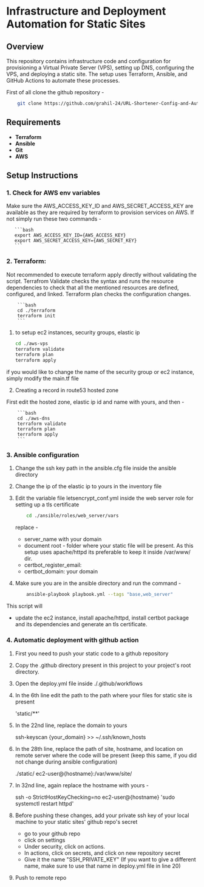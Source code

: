 # Infrastructure and Deployment Automation for Static Sites

## Overview

This repository contains infrastructure code and configuration for provisioning a Virtual Private Server (VPS), setting up DNS, configuring the VPS, and deploying a static site. The setup uses Terraform, Ansible, and GitHub Actions to automate these processes.

First of all clone the github repository - 

```bash
    git clone https://github.com/grahil-24/URL-Shortener-Config-and-Automate.git
```

## Requirements

- **Terraform**
- **Ansible**
- **Git**
- **AWS**

## Setup Instructions

### 1. Check for AWS env variables
Make sure the AWS_ACCESS_KEY_ID and AWS_SECRET_ACCESS_KEY are available as they are required by terraform to provision services on AWS. If not simply run these two commands - 

       ```bash
       export AWS_ACCESS_KEY_ID={AWS_ACCESS_KEY}
       export AWS_SECRET_ACCESS_KEY={AWS_SECRET_KEY}
       ```

### 2. Terraform:
Not recommended to execute terraform apply directly without validating the script. Terrafrom Validate checks the syntax and runs the resource dependencies to check that all the mentioned resources are defined, configured, and linked. Terraform  plan checks the configuration changes.  

        ```bash
        cd ./terraform
        terraform init
        ```
1. to setup ec2 instances, security groups, elastic ip

    ```bash
    cd ./aws-vps
    terraform validate
    terraform plan
    terraform apply
    ```

if you would like to change the name of the security group or ec2 instance, simply modify the main.tf file

2. Creating a record in route53 hosted zone

First edit the hosted zone, elastic ip id and name with yours, and then - 

        ```bash
        cd ./aws-dns
        terraform validate
        terraform plan
        terraform apply
        ```
 
### 3. Ansible configuration
1. Change the ssh key path in the ansible.cfg file inside the ansible directory
2. Change the ip of the elastic ip to yours in the inventory file
3. Edit the variable file letsencrypt_conf.yml inside the web server role for setting up a tls certificate

    ```bash
        cd ./ansible/roles/web_server/vars
    
    ```
    replace - 
    - server_name with your domain
    - document root - folder where your static file will be present. As this setup uses apache/httpd its preferable to keep it inside /var/www/ dir.
    - certbot_register_email:
    - certbot_domain: your domain 

4. Make sure you are in the ansible directory and run the command - 
    
    ```bash
        ansible-playbook playbook.yml --tags "base,web_server"
    ```

This script will
    
- update the ec2 instance, install apache/httpd, install certbot package and its dependencies and generate an tls certificate. 


### 4. Automatic deployment with github action

1. First you need to push your static code to a github repository
2. Copy the .github directory present in this project to your project's root directory.
3. Open the deploy.yml file inside ./.github/workflows
4. In the 6th line edit the path to the path where your files for static site is present
 
    'static/**'
5. In the 22nd line, replace the domain to yours

    ssh-keyscan {your_domain} >> ~/.ssh/known_hosts

6. In the 28th line, replace the path of site, hostname, and location on remote server where the code will be present (keep this same, if you did not change during ansible configuration)

    ./static/ ec2-user@{hostname}:/var/www/site/
    
7. In 32nd line, again replace the hostname with yours - 

    ssh -o StrictHostKeyChecking=no ec2-user@{hostname} 'sudo systemctl restart httpd'
8. Before pushing these changes, add your private ssh key of your local machine to your static sites' github repo's secret

    - go to your github repo
    - click on settings
    - Under security, click on actions.
    - In actions, click on secrets, and click on new repository secret
    - Give it the name "SSH_PRIVATE_KEY" (If you want to give a different name, make sure to use that name in deploy.yml file in line 20)
9. Push to remote repo


